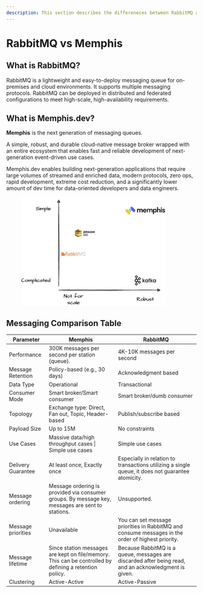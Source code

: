 ```yaml
---
description: This section describes the differeneces between RabbitMQ and Memphis
---
```


# RabbitMQ vs Memphis

## **What is RabbitMQ?**

RabbitMQ is a lightweight and easy-to-deploy messaging queue for on-premises and cloud environments. It supports multiple messaging protocols. RabbitMQ can be deployed in distributed and federated configurations to meet high-scale, high-availability requirements.

## **What is Memphis.dev?**

**Memphis** is the next generation of messaging queues.

A simple, robust, and durable cloud-native message broker wrapped with an entire ecosystem that enables fast and reliable development of next-generation event-driven use cases.

Memphis.dev enables building next-generation applications that require large volumes of streamed and enriched data, modern protocols, zero ops, rapid development, extreme cost reduction, and a significantly lower amount of dev time for data-oriented developers and data engineers.



<figure><img src="../../.gitbook/assets/memphis vs legacy.jpeg" alt=""><figcaption></figcaption></figure>

## Messaging Comparison Table

| Parameter          | Memphis                                                                                                | RabbitMQ                                                                                              |
| ------------------ | ------------------------------------------------------------------------------------------------------ | ----------------------------------------------------------------------------------------------------- |
| Performance        | 300K messages per second per station (queue).                                                          | 4K-10K messages per second                                                                            |
| Message Retention  | Policy-based (e.g., 30 days)                                                                           | Acknowledgment based                                                                                  |
| Data Type          | Operational                                                                                            | Transactional                                                                                         |
| Consumer Mode      | Smart broker/Smart consumer                                                                            | Smart broker/dumb consumer                                                                            |
| Topology           | Exchange type: Direct, Fan out, Topic, Header-based                                                    | Publish/subscribe based                                                                               |
| Payload Size       | Up to 15M                                                                                              | No constraints                                                                                        |
| Use Cases          | Massive data/high throughput cases \| Simple use cases                                                 | Simple use cases                                                                                      |
| Delivery Guarantee | At least once, Exactly once                                                                            | Especially in relation to transactions utilizing a single queue, it does not guarantee atomicity.     |
| Message ordering   | Message ordering is provided via consumer groups. By message key, messages are sent to stations.       | Unsupported.                                                                                          |
| Message priorities | Unavailable                                                                                            | You can set message priorities in RabbitMQ and consume messages in the order of highest priority.     |
| Message lifetime   | Since station messages are kept on file/memory. This can be controlled by defining a retention policy. | Because RabbitMQ is a queue, messages are discarded after being read, and an acknowledgment is given. |
| Clustering         | Active-Active                                                                                          | Active-Passive                                                                                        |

